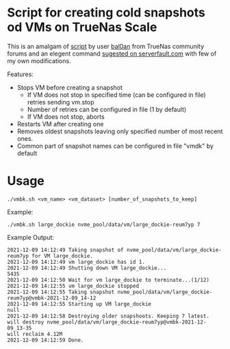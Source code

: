 # Script for creating cold snapshots od VMs on TrueNas Scale

This is an amalgam of [script](https://www.truenas.com/community/threads/backup-bhyve-windows-vm.85705/post-601264) by user [bal0an](https://www.truenas.com/community/members/bal0an.22184/) from TrueNas community forums and an elegent command [sugested on serverfault.com](https://serverfault.com/a/340846) with few of my own modifications.

Features:
* Stops VM before creating a snapshot
  * If VM does not stop in specified time (can be configured in file) retries sending vm.stop
  * Number of retries can be configured in file (1 by default)
  * If VM does not stop, aborts
* Restarts VM after creating one
* Removes oldest snapshots leaving only specified number of most recent ones.
* Common part of snapshot names can be configured in file "vmdk" by default

# Usage
```
./vmbk.sh <vm_name> <vm_dataset> [number_of_snapshots_to_keep]
```

Example:
```
./vmbk.sh large_dockie nvme_pool/data/vm/large_dockie-reum7yp 7
```

Example Output:
```
2021-12-09 14:12:49 Taking snapshot of nvme_pool/data/vm/large_dockie-reum7yp for VM large_dockie.
2021-12-09 14:12:49 vm large_dockie has id 1.
2021-12-09 14:12:49 Shutting down VM large_dockie...
5435
2021-12-09 14:12:50 Wait for vm large_dockie to terminate...(1/12)
2021-12-09 14:12:55 vm large_dockie stopped
2021-12-09 14:12:55 Taking snapshot nvme_pool/data/vm/large_dockie-reum7yp@vmbk-2021-12-09_14-12
2021-12-09 14:12:55 Starting up VM large_dockie
null
2021-12-09 14:12:58 Destroying older snapshoots. Keeping 7 latest.
will destroy nvme_pool/data/vm/large_dockie-reum7yp@vmbk-2021-12-09_13-35
will reclaim 4.12M
2021-12-09 14:12:59 Done.
```
